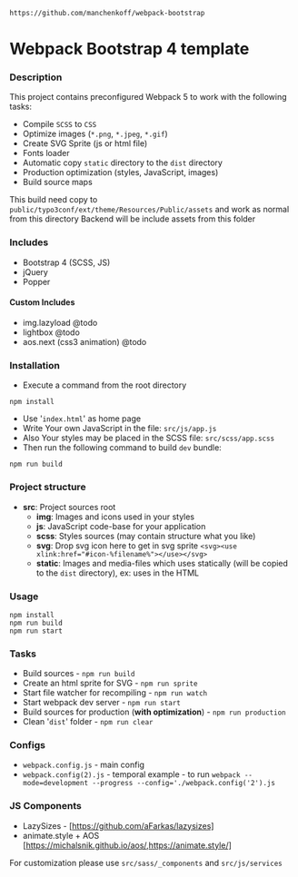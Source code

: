 `https://github.com/manchenkoff/webpack-bootstrap`

# Webpack Bootstrap 4 template

### Description

This project contains preconfigured Webpack 5 to work with the following tasks:

- Compile `SCSS` to `CSS`
- Optimize images (`*.png`, `*.jpeg`, `*.gif`)
- Create SVG Sprite (js or html file)
- Fonts loader
- Automatic copy `static` directory to the `dist` directory
- Production optimization (styles, JavaScript, images)
- Build source maps

This build need copy to `public/typo3conf/ext/theme/Resources/Public/assets` and work as normal from this directory
Backend will be include assets from this folder

### Includes

- Bootstrap 4 (SCSS, JS)
- jQuery 
- Popper

#### Custom Includes
- img.lazyload @todo
- lightbox @todo
- aos.next (css3 animation) @todo

### Installation

- Execute a command from the root directory
```
npm install
```
- Use '`index.html`' as home page
- Write Your own JavaScript in the file: `src/js/app.js`
- Also Your styles may be placed in the SCSS file: `src/scss/app.scss`
- Then run the following command to build `dev` bundle:
```
npm run build
``` 

### Project structure

- **src**: Project sources root
    - **img**: Images and icons used in your styles
    - **js**: JavaScript code-base for your application
    - **scss**: Styles sources (may contain structure what you like)
    - **svg**: Drop svg icon here to get in svg sprite `<svg><use xlink:href="#icon-%filename%"></use></svg>`
    - **static**: Images and media-files which uses statically (will be copied to the `dist` directory), ex: uses in the HTML

### Usage
```
npm install
npm run build
npm run start
```

### Tasks

- Build sources - ```npm run build```
- Create an html sprite for SVG - ```npm run sprite```
- Start file watcher for recompiling - ```npm run watch```
- Start webpack dev server - ```npm run start```
- Build sources for production (**with optimization**) - ```npm run production```
- Clean '`dist`' folder - ```npm run clear```



### Configs

-  `webpack.config.js` - main config
-  `webpack.config(2).js` - temporal example - to run ```webpack --mode=development --progress --config='./webpack.config('2').js```


### JS Components
- LazySizes - [https://github.com/aFarkas/lazysizes]
- animate.style + AOS [https://michalsnik.github.io/aos/,https://animate.style/]

For customization please use `src/sass/_components` and `src/js/services`